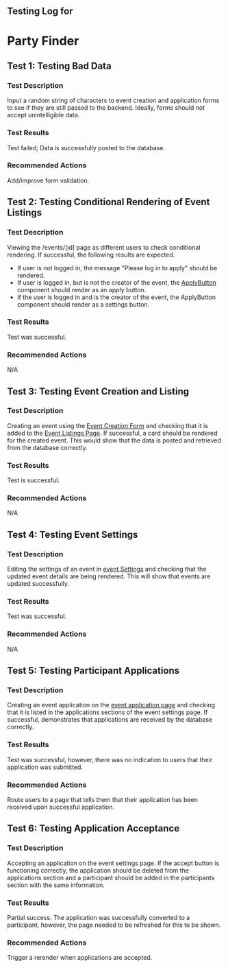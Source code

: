 ## Testing Log for
# Party Finder

## Test 1: Testing Bad Data

### Test Description

Input a random string of characters to event creation and application forms to see if they are still passed to the backend. Ideally, forms should not accept unintelligible data.

### Test Results

Test failed; Data is successfully posted to the database.

### Recommended Actions

Add/improve form validation.

## Test 2: Testing Conditional Rendering of Event Listings

### Test Description

Viewing the /events/[id] page as different users to check conditional rendering. If successful, the following results are expected.
- If user is not logged in, the message "Please log in to apply" should be rendered.
- If user is logged in, but is not the creator of the event, the [ApplyButton](/party-finder/app/components/Events/ApplyButton.tsx) component should render as an apply button.
- if the user is logged in and is the creator of the event, the ApplyButton component should render as a settings button.

### Test Results

Test was successful.

### Recommended Actions

N/A

## Test 3: Testing Event Creation and Listing

### Test Description

Creating an event using the [Event Creation Form](/party-finder/app/components/Events/EventCreationForm.tsx) and checking that it is added to the [Event Listings Page](/party-finder/app/events/page.tsx). If successful, a card should be rendered for the created event. This would show that the data is posted and retrieved from the database correctly.

### Test Results

Test is successful.

### Recommended Actions

N/A

## Test 4: Testing Event Settings

### Test Description

Editing the settings of an event in [event Settings](/party-finder/app/events/[id]/settings/page.tsx) and checking that the updated event details are being rendered. This will show that events are updated successfully.

### Test Results

Test was successful.

### Recommended Actions

N/A

## Test 5: Testing Participant Applications

### Test Description

Creating an event application on the [event application page](/party-finder/app/events/[id]/apply/page.tsx) and checking that it is listed in the applications sections of the event settings page. If successful, demonstrates that applications are received by the database correctly.

### Test Results

Test was successful, however, there was no indication to users that their application was submitted.

### Recommended Actions

Route users to a page that tells them that their application has been received upon successful application.

## Test 6: Testing Application Acceptance

### Test Description

Accepting an application on the event settings page. If the accept button is functioning correctly, the application should be deleted from the applications section and a participant should be added in the participants section with the same information.

### Test Results

Partial success. The application was successfully converted to a participant, however, the page needed to be refreshed for this to be shown.

### Recommended Actions

Trigger a rerender when applications are accepted.

<!-- ## Test 1: Testing Bad Data

### Test Description

### Test Results

### Recommended Actions -->